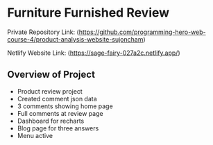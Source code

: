 # Furniture Furnished Review

Private Repository Link: (https://github.com/programming-hero-web-course-4/product-analysis-website-sujoncham)

Netlify Website Link: (https://sage-fairy-027a2c.netlify.app/)

## Overview of Project

- Product review project
- Created comment json data
- 3 comments showing home page
- Full comments at review page
- Dashboard for recharts
- Blog page for three answers
- Menu active
